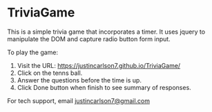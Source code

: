# TriviaGame
This is a simple trivia game that incorporates a timer. It uses jquery to manipulate the DOM and capture radio button form input.

To play the game:

1. Visit the URL: https://justincarlson7.github.io/TriviaGame/
2. Click on the tenns ball.
3. Answer the questions before the time is up.
4. Click Done button when finish to see summary of responses.

For tech support, email justincarlson7@gmail.com
